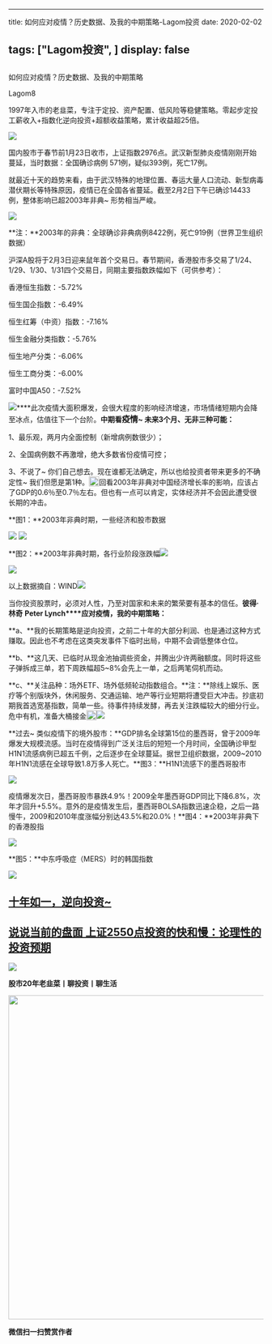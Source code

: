
---
title:   如何应对疫情？历史数据、及我的中期策略-Lagom投资
date: 2020-02-02

tags: ["Lagom投资", ]
display: false
---


## 



如何应对疫情？历史数据、及我的中期策略




Lagom8




1997年入市的老韭菜，专注于定投、资产配置、低风险等稳健策略。零起步定投工薪收入+指数化逆向投资+超额收益策略，累计收益超25倍。


<img src="https://mmbiz.qpic.cn/mmbiz_png/ZB4WjgjLjJW3KtDibicU3BB1HNQ9lDS2M5oGRnchkNPRzYsc0Ua6CIu7rZH3vAficcBEPYHU9ZTPqkic1sicT8CaxQQ/640?wx_fmt=png" data-type="png" data-ratio="0.05776173285198556" data-w="554"/>

国内股市于春节前1月23日收市，上证指数2976点。武汉新型肺炎疫情刚刚开始蔓延，当时数据：全国确诊病例 571例，疑似393例，死亡17例。



就最近十天的趋势来看，由于武汉特殊的地理位置、春运大量人口流动、新型病毒潜伏期长等特殊原因，疫情已在全国各省蔓延。截至2月2日下午已确诊14433例，整体影响已超2003年非典~ 形势相当严峻。

<img class="rich_pages js_insertlocalimg" data-ratio="1.1704374057315234" data-s="300,640" src="https://mmbiz.qpic.cn/mmbiz_png/ZB4WjgjLjJXBazqCEduxPQtx23Pick5NASwMT575b3wRmQKU9DWHFPob7AQ4WC6z4p44gCI2heO5Y2JRdY4lCmA/640?wx_fmt=png" data-type="png" data-w="663" style=""/>

**注：**2003年的非典：全球确诊非典病例8422例，死亡919例（世界卫生组织数据）

沪深A股将于2月3日迎来鼠年首个交易日。春节期间，香港股市多交易了1/24、1/29、1/30、1/31四个交易日，同期主要指数跌幅如下（可供参考）：



香港恒生指数：-5.72%

恒生国企指数：-6.49%

恒生红筹（中资）指数：-7.16%

恒生金融分类指数：-5.76%

恒生地产分类：-6.06%

恒生工商分类：-6.00%

富时中国A50：-7.52%

<img src="https://mmbiz.qpic.cn/mmbiz_png/ZB4WjgjLjJW3KtDibicU3BB1HNQ9lDS2M5oGRnchkNPRzYsc0Ua6CIu7rZH3vAficcBEPYHU9ZTPqkic1sicT8CaxQQ/640?wx_fmt=png" data-type="png" data-ratio="0.05776173285198556" data-w="554" style="white-space: normal;"/>****此次疫情大面积爆发，会很大程度的影响经济增速，市场情绪短期内会降至冰点，估值往下一个台阶。**中期看<strong style="white-space: normal;font-size: 16px;">疫情**~ 未来3个月、无非三种可能：</strong>

1、最乐观，两月内全面控制（新增病例数很少）；

2、全国病例数不再激增，绝大多数省份疫情可控；

3、不说了~ 你们自己想去。现在谁都无法确定，所以也给投资者带来更多的不确定性~ 我们但愿是第1种。<img src="https://res.wx.qq.com/mpres/htmledition/images/icon/common/emotion_panel/emoji_ios/u1F4AA.0.png" data-ratio="1" data-w="20" style="display:inline-block;width:20px;vertical-align:text-bottom;"/>回看2003年非典对中国经济增长率的影响，应该占了GDP的0.6％至0.7％左右。但也有一点可以肯定，实体经济并不会因此遭受很长期的冲击。

**图1：**2003年非典时期，一些经济和股市数据

<img class="rich_pages js_insertlocalimg" data-ratio="0.5965665236051502" data-s="300,640" src="https://mmbiz.qpic.cn/mmbiz_jpg/ZB4WjgjLjJXBazqCEduxPQtx23Pick5NA0EWjACNNKU9rlBQc20ZicIOgaFXJ09L1GU6g6RdfYxFF6mabhcl6Uuw/640?wx_fmt=jpeg" data-type="jpeg" data-w="466" style=""/>

<img class="rich_pages js_insertlocalimg" data-ratio="1.1177777777777778" data-s="300,640" src="https://mmbiz.qpic.cn/mmbiz_png/ZB4WjgjLjJXBazqCEduxPQtx23Pick5NATF8k3t2ibU7NiaVBlnuu8379AnlHZ2j9K5qwANib6fib8icpNcPUFkcAE4g/640?wx_fmt=png" data-type="png" data-w="450" style=""/>

**图2：**2003年非典时期，各行业阶段涨跌幅<img class="rich_pages js_insertlocalimg" data-ratio="1.3121951219512196" data-s="300,640" src="https://mmbiz.qpic.cn/mmbiz_jpg/ZB4WjgjLjJXBazqCEduxPQtx23Pick5NAovZ7cfUbrj8a86TVxEBlgTRLROlA8Ckq1AZynsNJEGeFtyRibTyWibAQ/640?wx_fmt=jpeg" data-type="jpeg" data-w="410" style=""/>

<img class="rich_pages js_insertlocalimg" data-ratio="1.235042735042735" data-s="300,640" src="https://mmbiz.qpic.cn/mmbiz_jpg/ZB4WjgjLjJXBazqCEduxPQtx23Pick5NAj28nmp92uoJMuoewOYO1jvJIuORkJnftquiaLOjDDS7s46cdcnMrYsA/640?wx_fmt=jpeg" data-type="jpeg" data-w="468" style=""/>

以上数据摘自：WIND<img src="https://mmbiz.qpic.cn/mmbiz_png/ZB4WjgjLjJW3KtDibicU3BB1HNQ9lDS2M5oGRnchkNPRzYsc0Ua6CIu7rZH3vAficcBEPYHU9ZTPqkic1sicT8CaxQQ/640?wx_fmt=png" data-type="png" data-ratio="0.05776173285198556" data-w="554"/>

当你投资股票时，必须对人性，乃至对国家和未来的繁荣要有基本的信任。**彼得·林奇**&nbsp;**Peter Lynch****应对疫情，我的中期策略：**

**a、**我的长期策略是逆向投资，之前二十年的大部分利润、也是通过这种方式赚取。因此也不考虑在这类突发事件下临时出局，中期不会调低整体仓位。

**b、**这几天、已临时从现金池抽调些资金，并腾出少许两融额度。同时将这些子弹拆成三单，若下周跌幅超5~8%会先上一单，之后两笔伺机而动。

**c、**关注品种：场外ETF、场外低频轮动指数组合。**注：**除线上娱乐、医疗等个别版块外，休闲服务、交通运输、地产等行业短期将遭受巨大冲击。抄底初期我首选宽基指数，简单一些。待事件持续发酵，再去关注跌幅较大的细分行业。危中有机，准备大桶接金<img src="https://res.wx.qq.com/mpres/htmledition/images/icon/common/emotion_panel/smiley/smiley_2.png" data-ratio="1" data-w="20" style="display:inline-block;width:20px;vertical-align:text-bottom;"/><img src="https://mmbiz.qpic.cn/mmbiz_png/ZB4WjgjLjJW3KtDibicU3BB1HNQ9lDS2M5oGRnchkNPRzYsc0Ua6CIu7rZH3vAficcBEPYHU9ZTPqkic1sicT8CaxQQ/640?wx_fmt=png" data-type="png" data-ratio="0.05776173285198556" data-w="554" style="white-space: normal;"/>



**过去~ 类似疫情下的境外股市：**GDP排名全球第15位的墨西哥，曾于2009年爆发大规模流感。当时在疫情得到广泛关注后的短短一个月时间，全国确诊甲型H1N1流感病例已超五千例，之后逐步在全球蔓延。据世卫组织数据，2009~2010年H1N1流感在全球导致1.8万多人死亡。**图3：**H1N1流感下的墨西哥股市

<img class="rich_pages js_insertlocalimg" data-ratio="0.3909952606635071" data-s="300,640" src="https://mmbiz.qpic.cn/mmbiz_png/ZB4WjgjLjJXBazqCEduxPQtx23Pick5NApMLNMIbWicXmibQZAlCR9zvfApTyf4x0RnOcBib46jJVFsEyMicNFT5cCA/640?wx_fmt=png" data-type="png" data-w="844" style=""/>

疫情爆发次日，墨西哥股市暴跌4.9%！2009全年墨西哥GDP同比下降6.8%，次年才回升+5.5%。意外的是疫情发生后，墨西哥BOLSA指数迅速企稳，之后一路慢牛，2009和2010年度涨幅分别达43.5%和20.0%！**图4：**2003年非典下的香港股指

<img class="rich_pages js_insertlocalimg" data-ratio="0.4102259215219976" data-s="300,640" src="https://mmbiz.qpic.cn/mmbiz_png/ZB4WjgjLjJXBazqCEduxPQtx23Pick5NAZFJicbtXtTYgf8g2Qic9JBSmqNoTKLcmDaiaRV54PlNo1TvG2CibdQXMiag/640?wx_fmt=png" data-type="png" data-w="841" style=""/>

**图5：**中东呼吸症（MERS）时的韩国指数

<img class="rich_pages js_insertlocalimg" data-ratio="0.39171597633136096" data-s="300,640" src="https://mmbiz.qpic.cn/mmbiz_png/ZB4WjgjLjJXBazqCEduxPQtx23Pick5NAFd96pJGNxnJKHotCeJ9GQ1GwCkvRiasY1VNw1gOr5bE0Dzic4Mhee2KA/640?wx_fmt=png" data-type="png" data-w="845" style=""/>



## [十年如一，逆向投资~](http://mp.weixin.qq.com/s?__biz=MzI3MDQ2NjY2Mw==&amp;mid=2247484524&amp;idx=1&amp;sn=ab29d9787c639538766a3ab5e9b5e663&amp;chksm=ead1ef64dda666726a320e03a5131d92288d63ed53c5cc6d107ca264ca06bd75fefc0f933f92&amp;scene=21#wechat_redirect)

## [说说当前的盘面 上证2550点](http://mp.weixin.qq.com/s?__biz=MzI3MDQ2NjY2Mw==&amp;mid=2247483892&amp;idx=1&amp;sn=83229b889a2ce86f7732964b06608b54&amp;chksm=ead1eafcdda663ea44fe77bef066e92fda42518525300c101635769e1f4b5f4f263c3af694ac&amp;scene=21#wechat_redirect)[投资的快和慢：](http://mp.weixin.qq.com/s?__biz=MzI3MDQ2NjY2Mw==&amp;mid=2247484288&amp;idx=1&amp;sn=ebd3c1c0f57d7f3a918aee272a5e1149&amp;chksm=ead1e888dda6619eb5ab6f43a7081549e25cea74d7173ff0f8b9a4c67e702f195df3d690e070&amp;scene=21#wechat_redirect)[论理性的投资预期](http://mp.weixin.qq.com/s?__biz=MzI3MDQ2NjY2Mw==&amp;mid=2247484288&amp;idx=1&amp;sn=ebd3c1c0f57d7f3a918aee272a5e1149&amp;chksm=ead1e888dda6619eb5ab6f43a7081549e25cea74d7173ff0f8b9a4c67e702f195df3d690e070&amp;scene=21#wechat_redirect)

<img src="https://mmbiz.qpic.cn/mmbiz_png/ZB4WjgjLjJW3KtDibicU3BB1HNQ9lDS2M5oGRnchkNPRzYsc0Ua6CIu7rZH3vAficcBEPYHU9ZTPqkic1sicT8CaxQQ/640?wx_fmt=png" data-type="png" data-ratio="0.05776173285198556" data-w="554"/>

**股市20年老韭菜丨聊投资丨聊生活**

<img data-copyright="0" data-ratio="0.390625" data-s="300,640" data-type="png" data-w="640" src="https://mmbiz.qpic.cn/mmbiz_png/ZB4WjgjLjJW3KtDibicU3BB1HNQ9lDS2M5AHEoeiaz0dQ4NfIRjBMuXvyJn8dXWm7ftklb0xqheiaMia0zbkyMJiaKzA/640?wx_fmt=png" style="box-sizing: border-box !important;overflow-wrap: break-word !important;visibility: visible !important;width: 640px !important;"/>


**微信扫一扫赞赏作者**















